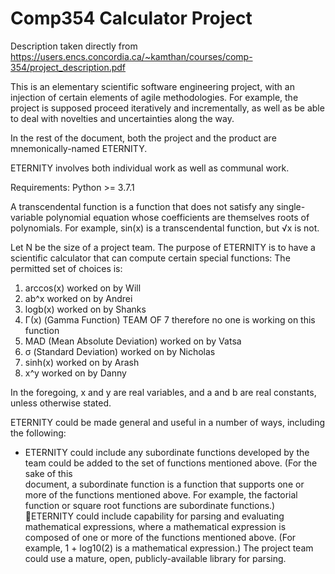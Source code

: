 # Comp354 Calculator Project
Description taken directly from https://users.encs.concordia.ca/~kamthan/courses/comp-354/project_description.pdf

This is an elementary scientific software engineering project, with an injection of certain elements of agile methodologies. For example, the project is supposed proceed iteratively and incrementally, as well as be able to deal with novelties and uncertainties along the way.

In  the  rest  of  the  document,  both  the  project  and  the  product  are  mnemonically-named  ETERNITY.

ETERNITY involves both individual work as well as communal work.

Requirements: Python >= 3.7.1

A transcendental  function  is  a  function  that  does  not  satisfy  any  single-variable  polynomial   equation   whose   coefficients   are   themselves   roots   of   polynomials.   For   example, sin(x) is a transcendental function, but √x is not.

Let  N  be  the  size  of  a  project  team.  The  purpose  of  ETERNITY  is  to  have  a  scientific  calculator that can compute certain special functions:
The permitted set of choices is:

1. arccos(x) worked on by Will
2. ab^x worked on by Andrei
3. logb(x) worked on by Shanks
4. Γ(x) (Gamma Function) TEAM OF 7 therefore no one is working on this function
5. MAD (Mean Absolute Deviation) worked on by Vatsa
6. σ (Standard Deviation) worked on by Nicholas
7. sinh(x) worked on by Arash
8. x^y worked on by Danny

In  the  foregoing,  x  and  y  are  real  variables,  and  a  and  b  are  real  constants,  unless  otherwise stated.

ETERNITY  could  be  made  general  and  useful  in  a  number  of  ways,  including  the  following: 
  - ETERNITY could include any subordinate functions developed by the team could be added  to  the  set  of  functions  mentioned  above.  (For  the  sake  of  this  
  document,  a  subordinate  function  is  a  function  that  supports  one  or  more  of  the  functions  mentioned  above.  For  example,  the  factorial  function  or 
  square  root  functions  are  subordinate functions.) ETERNITY  could  include  capability  for  parsing  and  evaluating  mathematical  expressions,  where  a 
  mathematical  expression  is  composed  of  one  or  more  of  the  functions mentioned above. (For example, 1 + log10(2) is a mathematical expression.) The project
  team could use a mature, open, publicly-available library for parsing.
